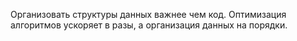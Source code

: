 Организовать структуры данных важнее чем код. Оптимизация алгоритмов ускоряет в разы, а организация данных на порядки.